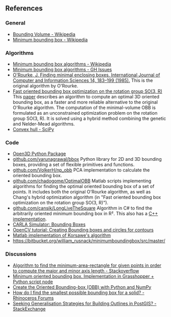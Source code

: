 

## References

### General
- [Bounding Volume - Wikipedia](https://en.wikipedia.org/wiki/Bounding_volume)
- [Minimum bounding box - Wikipedia](https://en.wikipedia.org/wiki/Minimum_bounding_box)


### Algorithms
- [Minimum bounding box algorithms - Wikipedia](https://en.wikipedia.org/wiki/Minimum_bounding_box_algorithms)
- [Minimum bounding box algorithms - GH Issues](https://github.com/VolkerH/np_obb/issues)
- [O'Rourke, J. Finding minimal enclosing boxes. International Journal of Computer and Information Sciences 14, 183–199 (1985).](https://doi.org/10.1007/BF00991005)
  This is the original algorithm by O'Rourke.
- [Fast oriented bounding box optimization on the rotation group SO(3, R)](https://doi.org/10.1145/2019627.2019641)
  This [paper](https://perso.uclouvain.be/chia-tche.chang/resources/CGM11_paper.pdf)
  describes an algorithm to compute an optimal 3D oriented bounding box,
  as a faster and more reliable alternative to the original O'Rourke algorithm.
  The computation of the minimal-volume OBB is formulated as an unconstrained
  optimization problem on the rotation group SO(3, R).
  It is solved using a hybrid method combining the genetic and Nelder-Mead algorithms.
- [Convex hull - SciPy](https://docs.scipy.org/doc/scipy/reference/generated/scipy.spatial.ConvexHull.html)

### Code
- [Open3D Python Package](https://www.open3d.org/docs/release/tutorial/geometry/pointcloud.html#Bounding-volumes)
- [github.com/varunagrawal/bbox](https://github.com/varunagrawal/bbox)
  Python library for 2D and 3D bounding boxes, providing a set of flexible primitives and functions.
- [github.com/VolkerH/np_obb](https://github.com/VolkerH/np_obb)
  PCA implementation to calculate the oriented bounding box.
- [github.com/chadogome/OptimalOBB](https://github.com/chadogome/OptimalOBB)
  Matlab scripts implementing algorithms for finding the optimal oriented bounding box of a set of points.
  It includes both the original O'Rourke algorithm, as well as Chang's hybrid optimization algorithm
  (in "Fast oriented bounding box optimization on the rotation group SO(3, R)").
- [github.com/cansik/LongLiveTheSquare](https://github.com/cansik/LongLiveTheSquare)
  Algorithm in C# to find the arbitrarily oriented minimum bounding box in R².
  This also has a [C++ implementation](https://github.com/schmidt9/MinimalBoundingBox).
- [CARLA Simulator: Bounding Boxes](https://carla.readthedocs.io/en/0.9.15/tuto_G_bounding_boxes/)
- [OpenCV tutorial: Creating Bounding boxes and circles for contours](https://docs.opencv.org/4.x/da/d0c/tutorial_bounding_rects_circles.html)
- [Matlab implementation of Korsawe's algorithm](https://www.mathworks.com/matlabcentral/fileexchange/18264-minimal-bounding-box)
- https://bitbucket.org/william_rusnack/minimumboundingbox/src/master/


### Discussions
- [Algorithm to find the minimum-area-rectangle for given points in order to compute the major and minor axis length - Stackoverflow](https://stackoverflow.com/questions/13542855/algorithm-to-find-the-minimum-area-rectangle-for-given-points-in-order-to-comput/14675742#14675742)
- [Minimum oriented bounding box. Implementation in Grasshopper + Python script node](https://discourse.mcneel.com/t/minimum-oriented-bounding-box-implementation-in-grasshopper-python-script-node/64344)
- [Create the Oriented Bounding-box (OBB) with Python and NumPy](https://stackoverflow.com/questions/32892932/create-the-oriented-bounding-box-obb-with-python-and-numpy)
- [How do I find the smallest possible bounding box for a solid? - Rhinoceros Forums](https://discourse.mcneel.com/t/how-do-i-find-the-smallest-possible-bounding-box-for-a-solid/90008)
- [Seeking Generalisation Strategies for Building Outlines in PostGIS? - StackExchange](https://gis.stackexchange.com/questions/3739/seeking-generalisation-strategies-for-building-outlines-in-postgis)